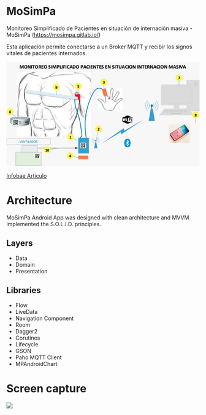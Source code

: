 # MoSimPa

Monitoreo Simplificado de Pacientes en situación de internación masiva - MoSimPa (https://mosimpa.gitlab.io/)

Esta aplicación permite conectarse a un Broker MQTT y recibir los signos vitales de pacientes internados.

![](mosimpa-components.jpeg)

[Infobae Articulo](https://www.infobae.com/coronavirus/2020/05/14/el-ingenioso-desarrollo-argentino-para-evitar-que-medicos-y-enfermeros-se-contagien-de-coronavirus-y-supervisen-pacientes-a-distancia/)

# Architecture

MoSimPa Android App  was designed with clean architecture and MVVM implemented the S.O.L.I.D. principles.

## Layers
- Data
- Domain
- Presentation

## Libraries

- Flow
- LiveData
- Navigation Component
- Room
- Dagger2
- Corutines
- Lifecycle
- GSON
- Paho MQTT Client
- MPAndroidChart

# Screen capture

![](mosimpa-capture.gif)



